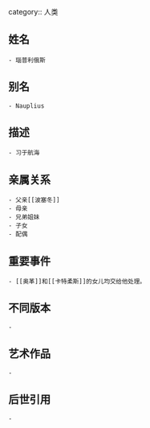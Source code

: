 category:: 人类
## 姓名
	- 瑙普利俄斯
## 别名
	- Nauplius
## 描述
	- 习于航海
## 亲属关系
	- 父亲[[波塞冬]]
	- 母亲
	- 兄弟姐妹
	- 子女
	- 配偶
## 重要事件
	- [[奥革]]和[[卡特柔斯]]的女儿均交给他处理。
## 不同版本
	-
## 艺术作品
	-
## 后世引用
	-
